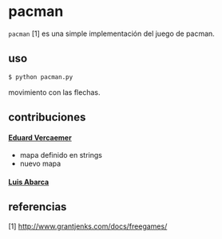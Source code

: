 # pacman

`pacman` [1] es una simple implementación del juego de pacman.

## uso

```sh
$ python pacman.py
```

movimiento con las flechas.

## contribuciones

#### [Eduard Vercaemer](https://github.com/eduardvercaemer)
- mapa definido en strings
- nuevo mapa

#### [Luis Abarca](https://github.com/Luisabarca10)


## referencias

[1] http://www.grantjenks.com/docs/freegames/
